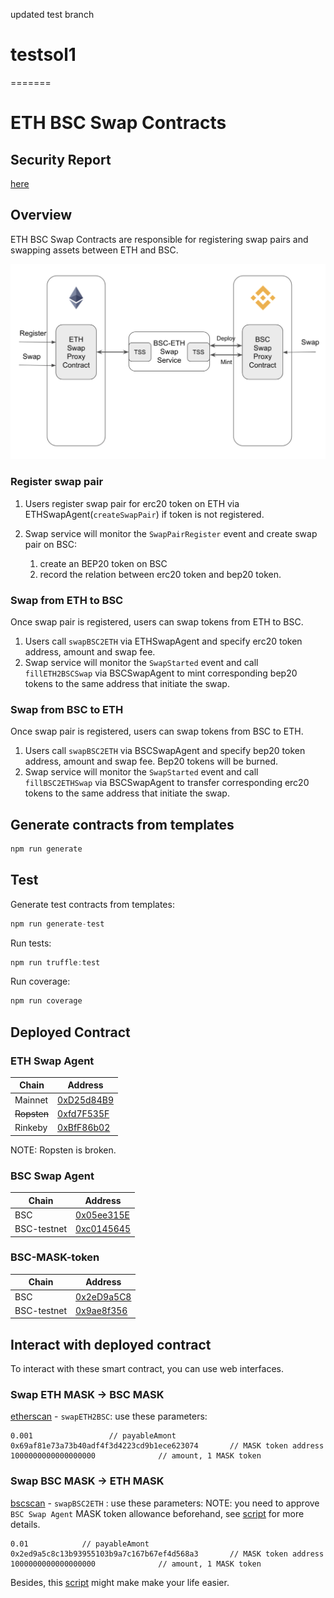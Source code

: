 updated test branch
# testsol1
=======
# ETH BSC Swap Contracts

## Security Report

[here](SecurityAssessment.pdf)

## Overview
ETH BSC Swap Contracts are responsible for registering swap pairs and swapping assets between ETH and BSC.

![](./assets/eth-bsc-swap.png)

### Register swap pair

1. Users register swap pair for erc20 token on ETH via ETHSwapAgent(`createSwapPair`) if token is not registered.
2. Swap service will monitor the `SwapPairRegister` event and create swap pair on BSC: 
    
    1. create an BEP20 token on BSC
    2. record the relation between erc20 token and bep20 token.

### Swap from ETH to BSC

Once swap pair is registered, users can swap tokens from ETH to BSC.

1. Users call `swapBSC2ETH` via ETHSwapAgent and specify erc20 token address, amount and swap fee.
2. Swap service will monitor the `SwapStarted` event and call `fillETH2BSCSwap` via BSCSwapAgent to mint corresponding bep20
tokens to the same address that initiate the swap.

### Swap from BSC to ETH

Once swap pair is registered, users can swap tokens from BSC to ETH.

1. Users call `swapBSC2ETH` via BSCSwapAgent and specify bep20 token address, amount and swap fee. Bep20 tokens will be burned.
2. Swap service will monitor the `SwapStarted` event and call `fillBSC2ETHSwap` via BSCSwapAgent to transfer corresponding erc20
   tokens to the same address that initiate the swap.

## Generate contracts from templates

```javascript
npm run generate
```

## Test

Generate test contracts from templates:
```javascript
npm run generate-test
```

Run tests:

```javascript
npm run truffle:test
```

Run coverage:

```javascript
npm run coverage
```

## Deployed Contract

### ETH Swap Agent

| Chain | Address |
| ----- | ------- |
| Mainnet | [0xD25d84B9](https://etherscan.io/address/0xD25d84B989bFaFC2C77aB1d4FA1a04FC0eea9D24) |
| ~~Ropsten~~ | [0xfd7F535F](https://ropsten.etherscan.io/address/0xfd7F535F3268D5e4FB7f756a617f3B8616f5B03A) |
| Rinkeby | [0xBfF86b02](https://rinkeby.etherscan.io/address/0xBfF86b0234CCe74FDCb9C8897b2e33f385dfA83D) |

NOTE: Ropsten is broken.

### BSC Swap Agent

| Chain | Address |
| ----- | ------- |
| BSC | [0x05ee315E](https://bscscan.com/address/0x05ee315E407C21a594f807D61d6CC11306D1F149) |
| BSC-testnet | [0xc0145645](https://testnet.bscscan.com/address/0xc01456454c10E8118BbD069edc8DcFa66bCCA96F) |

### BSC-MASK-token

| Chain | Address |
| ----- | ------- |
| BSC | [0x2eD9a5C8](https://bscscan.com/address/0x2eD9a5C8C13b93955103B9a7C167B67Ef4d568a3) |
| BSC-testnet | [0x9ae8f356](https://testnet.bscscan.com/address/0x9ae8f356db5448ffbc8e3496ff8ca85536fc6031) |

## Interact with deployed contract

To interact with these smart contract, you can use web interfaces.

### Swap ETH MASK -> BSC MASK

[etherscan](https://etherscan.io/address/0xD25d84B989bFaFC2C77aB1d4FA1a04FC0eea9D24#readContract) - `swapETH2BSC`: use these parameters:
```
0.001                 // payableAmont
0x69af81e73a73b40adf4f3d4223cd9b1ece623074       // MASK token address
1000000000000000000              // amount, 1 MASK token
```

### Swap BSC MASK -> ETH MASK

[bscscan](https://bscscan.com/address/0x05ee315E407C21a594f807D61d6CC11306D1F149#writeContract) - `swapBSC2ETH` : use these parameters:
NOTE: you need to approve `BSC Swap Agent` MASK token allowance beforehand, see [script](./utils/bridge_tools.md) for more details.

```
0.01            // payableAmont
0x2ed9a5c8c13b93955103b9a7c167b67ef4d568a3       // MASK token address
1000000000000000000              // amount, 1 MASK token
```

Besides, this [script](./utils/bridge_tools.md) might make make your life easier.
